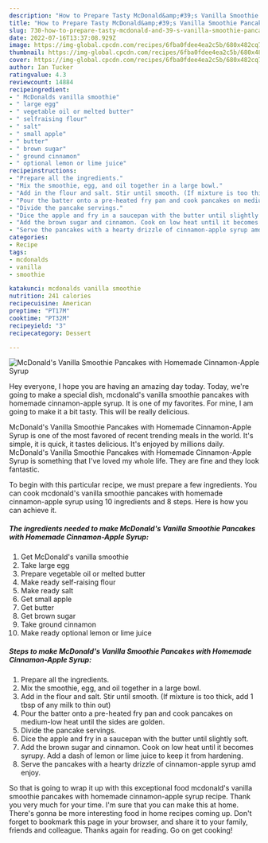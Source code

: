 ```yaml
---
description: "How to Prepare Tasty McDonald&amp;#39;s Vanilla Smoothie Pancakes with Homemade Cinnamon-Apple Syrup"
title: "How to Prepare Tasty McDonald&amp;#39;s Vanilla Smoothie Pancakes with Homemade Cinnamon-Apple Syrup"
slug: 730-how-to-prepare-tasty-mcdonald-and-39-s-vanilla-smoothie-pancakes-with-homemade-cinnamon-apple-syrup
date: 2022-07-16T13:37:08.929Z
image: https://img-global.cpcdn.com/recipes/6fba0fdee4ea2c5b/680x482cq70/mcdonalds-vanilla-smoothie-pancakes-with-homemade-cinnamon-apple-syrup-recipe-main-photo.jpg
thumbnail: https://img-global.cpcdn.com/recipes/6fba0fdee4ea2c5b/680x482cq70/mcdonalds-vanilla-smoothie-pancakes-with-homemade-cinnamon-apple-syrup-recipe-main-photo.jpg
cover: https://img-global.cpcdn.com/recipes/6fba0fdee4ea2c5b/680x482cq70/mcdonalds-vanilla-smoothie-pancakes-with-homemade-cinnamon-apple-syrup-recipe-main-photo.jpg
author: Ian Tucker
ratingvalue: 4.3
reviewcount: 14884
recipeingredient:
- " McDonalds vanilla smoothie"
- " large egg"
- " vegetable oil or melted butter"
- " selfraising flour"
- " salt"
- " small apple"
- " butter"
- " brown sugar"
- " ground cinnamon"
- " optional lemon or lime juice"
recipeinstructions:
- "Prepare all the ingredients."
- "Mix the smoothie, egg, and oil together in a large bowl."
- "Add in the flour and salt. Stir until smooth. (If mixture is too thick, add 1 tbsp of any milk to thin out)"
- "Pour the batter onto a pre-heated fry pan and cook pancakes on medium-low heat until the sides are golden."
- "Divide the pancake servings."
- "Dice the apple and fry in a saucepan with the butter until slightly soft."
- "Add the brown sugar and cinnamon. Cook on low heat until it becomes syrupy. Add a dash of lemon or lime juice to keep it from hardening."
- "Serve the pancakes with a hearty drizzle of cinnamon-apple syrup amd enjoy."
categories:
- Recipe
tags:
- mcdonalds
- vanilla
- smoothie

katakunci: mcdonalds vanilla smoothie 
nutrition: 241 calories
recipecuisine: American
preptime: "PT17M"
cooktime: "PT32M"
recipeyield: "3"
recipecategory: Dessert

---
```



![McDonald&#39;s Vanilla Smoothie Pancakes with Homemade Cinnamon-Apple Syrup](https://img-global.cpcdn.com/recipes/6fba0fdee4ea2c5b/680x482cq70/mcdonalds-vanilla-smoothie-pancakes-with-homemade-cinnamon-apple-syrup-recipe-main-photo.jpg)

Hey everyone, I hope you are having an amazing day today. Today, we're going to make a special dish, mcdonald&#39;s vanilla smoothie pancakes with homemade cinnamon-apple syrup. It is one of my favorites. For mine, I am going to make it a bit tasty. This will be really delicious.



McDonald&#39;s Vanilla Smoothie Pancakes with Homemade Cinnamon-Apple Syrup is one of the most favored of recent trending meals in the world. It's simple, it is quick, it tastes delicious. It's enjoyed by millions daily. McDonald&#39;s Vanilla Smoothie Pancakes with Homemade Cinnamon-Apple Syrup is something that I've loved my whole life. They are fine and they look fantastic.


To begin with this particular recipe, we must prepare a few ingredients. You can cook mcdonald&#39;s vanilla smoothie pancakes with homemade cinnamon-apple syrup using 10 ingredients and 8 steps. Here is how you can achieve it.

<!--inarticleads1-->

##### The ingredients needed to make McDonald&#39;s Vanilla Smoothie Pancakes with Homemade Cinnamon-Apple Syrup:

1. Get  McDonald&#39;s vanilla smoothie
1. Take  large egg
1. Prepare  vegetable oil or melted butter
1. Make ready  self-raising flour
1. Make ready  salt
1. Get  small apple
1. Get  butter
1. Get  brown sugar
1. Take  ground cinnamon
1. Make ready  optional lemon or lime juice




<!--inarticleads2-->

##### Steps to make McDonald&#39;s Vanilla Smoothie Pancakes with Homemade Cinnamon-Apple Syrup:

1. Prepare all the ingredients.
1. Mix the smoothie, egg, and oil together in a large bowl.
1. Add in the flour and salt. Stir until smooth. (If mixture is too thick, add 1 tbsp of any milk to thin out)
1. Pour the batter onto a pre-heated fry pan and cook pancakes on medium-low heat until the sides are golden.
1. Divide the pancake servings.
1. Dice the apple and fry in a saucepan with the butter until slightly soft.
1. Add the brown sugar and cinnamon. Cook on low heat until it becomes syrupy. Add a dash of lemon or lime juice to keep it from hardening.
1. Serve the pancakes with a hearty drizzle of cinnamon-apple syrup amd enjoy.




So that is going to wrap it up with this exceptional food mcdonald&#39;s vanilla smoothie pancakes with homemade cinnamon-apple syrup recipe. Thank you very much for your time. I'm sure that you can make this at home. There's gonna be more interesting food in home recipes coming up. Don't forget to bookmark this page in your browser, and share it to your family, friends and colleague. Thanks again for reading. Go on get cooking!
